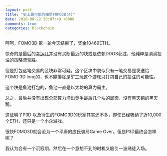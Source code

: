 ```yaml
---
layout: post
title: "史上最可怕的赌局FOMO3D(4)"
date: 2018-08-22 20:07:49 +0800
comments: true
categories: blockchain
---
```


呵呵，FOMO3D 第一轮今天结束了，奖金10469ETH。

惊奇的是最后的[幸运儿](https://etherscan.io/tx/0xe08a519c03cb0aed0e04b33104112d65fa1d3a48cd3aeab65f047b2abce9d508)并没有买断最近的块或是依赖DDOS获胜，他纯粹是涓滴投注的策略流获胜。

但是打包这笔交易的区块非常可疑，这个区块中貌似只有一笔交易是发送给FOMO 3D long的，也不能排除是矿工玩这个游戏只打包自己的投注的可能性。

这个块是鱼池打包的，鱼池一直是以太坊的算力霸主。

总之，最后并没有出现全部算力涌出竞争最后几个块的局面，没有黑天鹅的黑天鹅。

这证明了P3D 以及衍生的FOMO3D的玩家其实还不多，即使已经吸纳了近10,000个ETH，还只是一个小众游戏。

很快FOMO3D就会沦为一个平庸的庞氏骗局Game Over。但是P3D最终会怎样呢？

我认为会有一个沉寂期，然后在一个意想不到的时机又吸引一波赌徒入场。
